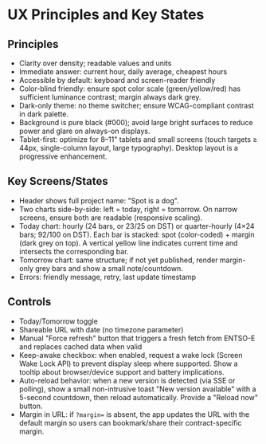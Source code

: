 # UX Principles and Key States

## Principles
- Clarity over density; readable values and units
- Immediate answer: current hour, daily average, cheapest hours
- Accessible by default: keyboard and screen-reader friendly
- Color-blind friendly: ensure spot color scale (green/yellow/red) has sufficient luminance contrast; margin always dark grey.
- Dark-only theme: no theme switcher; ensure WCAG-compliant contrast in dark palette.
- Background is pure black (#000); avoid large bright surfaces to reduce power and glare on always-on displays.
- Tablet-first: optimize for 8–11" tablets and small screens (touch targets ≥ 44px, single-column layout, large typography). Desktop layout is a progressive enhancement.

## Key Screens/States
- Header shows full project name: "Spot is a dog".
- Two charts side-by-side: left = today, right = tomorrow. On narrow screens, ensure both are readable (responsive scaling).
- Today chart: hourly (24 bars, or 23/25 on DST) or quarter-hourly (4×24 bars; 92/100 on DST). Each bar is stacked: spot (color-coded) + margin (dark grey on top). A vertical yellow line indicates current time and intersects the corresponding bar.
- Tomorrow chart: same structure; if not yet published, render margin-only grey bars and show a small note/countdown.
- Errors: friendly message, retry, last update timestamp

## Controls
- Today/Tomorrow toggle
- Shareable URL with date (no timezone parameter)
- Manual "Force refresh" button that triggers a fresh fetch from ENTSO-E and replaces cached data when valid
- Keep-awake checkbox: when enabled, request a wake lock (Screen Wake Lock API) to prevent display sleep where supported. Show a tooltip about browser/device support and battery implications.
- Auto-reload behavior: when a new version is detected (via SSE or polling), show a small non-intrusive toast "New version available" with a 5-second countdown, then reload automatically. Provide a "Reload now" button.
- Margin in URL: if `?margin=` is absent, the app updates the URL with the default margin so users can bookmark/share their contract-specific margin.
